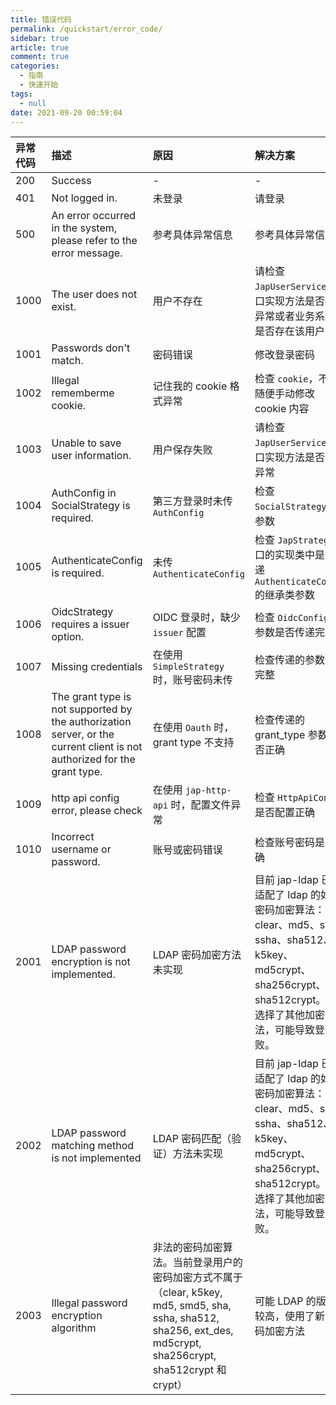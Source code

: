 ```yaml
---
title: 错误代码
permalink: /quickstart/error_code/
sidebar: true
article: true
comment: true
categories: 
  - 指南
  - 快速开始
tags: 
  - null
date: 2021-09-20 00:59:04
---
```


| 异常代码 | 描述 | 原因 | 解决方案 |
| :---- | :----| :----| :----|
| 200 | Success | - | - |
| 401 | Not logged in. | 未登录 | 请登录 |
| 500 | An error occurred in the system, please refer to the error message. | 参考具体异常信息 | 参考具体异常信息 |
| 1000 | The user does not exist. | 用户不存在 | 请检查 `JapUserService` 接口实现方法是否存在异常或者业务系统中是否存在该用户 |
| 1001 | Passwords don't match. | 密码错误 | 修改登录密码 |
| 1002 | Illegal rememberme cookie. | 记住我的 cookie 格式异常 | 检查 `cookie`，不可随便手动修改 cookie 内容 |
| 1003 | Unable to save user information. | 用户保存失败 | 请检查 `JapUserService` 接口实现方法是否存在异常 |
| 1004 | AuthConfig in SocialStrategy is required. | 第三方登录时未传 `AuthConfig` | 检查 `SocialStrategy` 的参数 |
| 1005 | AuthenticateConfig is required. | 未传 `AuthenticateConfig` | 检查 `JapStrategy` 接口的实现类中是否传递 `AuthenticateConfig` 的继承类参数 |
| 1006 | OidcStrategy requires a issuer option. | OIDC 登录时，缺少 `issuer` 配置 | 检查 `OidcConfig` 的参数是否传递完整 |
| 1007 | Missing credentials | 在使用 `SimpleStrategy` 时，账号密码未传 | 检查传递的参数是否完整 |
| 1008 | The grant type is not supported by the authorization server, or the current client is not authorized for the grant type. | 在使用 `Oauth` 时，grant type 不支持 | 检查传递的 grant_type 参数是否正确 |
| 1009 | http api config error, please check | 在使用 `jap-http-api` 时，配置文件异常 | 检查 `HttpApiConfig` 是否配置正确 |
| 1010 | Incorrect username or password. | 账号或密码错误 | 检查账号密码是否正确 |
| 2001 | LDAP password encryption is not implemented. | LDAP 密码加密方法未实现 | 目前 jap-ldap 已经适配了 ldap 的如下密码加密算法：clear、md5、sha、ssha、sha512、k5key、md5crypt、sha256crypt、sha512crypt。如果选择了其他加密算法，可能导致登录失败。 |
| 2002 | LDAP password matching method is not implemented | LDAP 密码匹配（验证）方法未实现 | 目前 jap-ldap 已经适配了 ldap 的如下密码加密算法：clear、md5、sha、ssha、sha512、k5key、md5crypt、sha256crypt、sha512crypt。如果选择了其他加密算法，可能导致登录失败。 |
| 2003 | Illegal password encryption algorithm | 非法的密码加密算法。当前登录用户的密码加密方式不属于（clear, k5key, md5, smd5, sha, ssha, sha512, sha256, ext_des, md5crypt, sha256crypt, sha512crypt 和 crypt） | 可能 LDAP 的版本比较高，使用了新的密码加密方法 |
